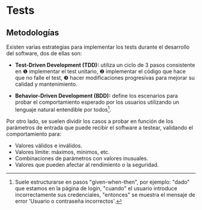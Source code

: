 # Tests

## Metodologías

Existen varias estrategias para implementar los tests durante el desarrollo del software, dos de ellas son:

- **Test-Driven Development (TDD):** utiliza un ciclo de 3 pasos consistente en ❶ implementar el test unitario, ❷ implementar el código que hace que no falle el test, ❸ hacer modificaciones progresivas para mejorar su calidad y mantenimiento.

- **Behavior-Driven Development (BDD):** define los escenarios para probar el comportamiento esperado por los usuarios utilizando un lenguaje natural entendible por todos[^1].

Por otro lado, se suelen dividir los casos a probar en función de los parámetros de entrada que puede recibir el software a testear, validando el comportamiento para:

- Valores válidos e inválidos.
- Valores límite: máximos, mínimos, etc.
- Combinaciones de parámetros con valores inusuales.
- Valores que pueden afectar al rendimiento o la seguridad.

[^1]: Suele estructurarse en pasos "given-when-then", por ejemplo: "dado" que estamos en la página de login, "cuando" el usuario introduce incorrectamente sus credenciales, "entonces" se muestra el mensaje de error 'Usuario o contraseña incorrectos'.
